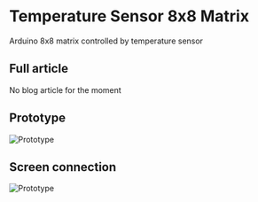 # Temperature Sensor 8x8 Matrix
Arduino 8x8 matrix controlled by temperature sensor

## Full article
No blog article for the moment  

## Prototype
![Prototype](http://www.webtenerifefr.com/_layouts/Trentia.Turismo/images/nophoto.jpg)  

## Screen connection
![Prototype](http://www.webtenerifefr.com/_layouts/Trentia.Turismo/images/nophoto.jpg)    
